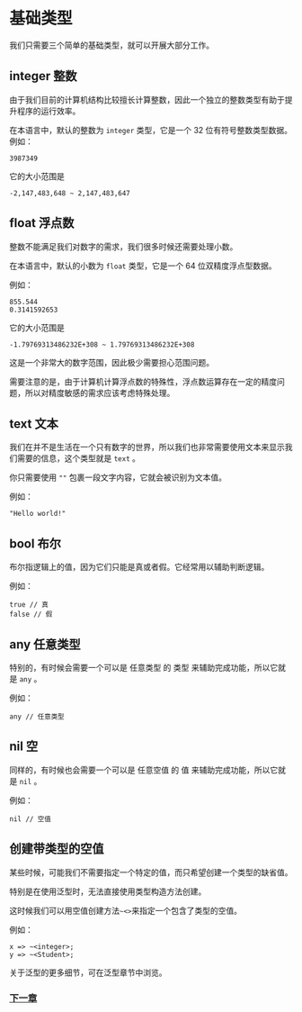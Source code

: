 # 基础类型
我们只需要三个简单的基础类型，就可以开展大部分工作。

## integer 整数
由于我们目前的计算机结构比较擅长计算整数，因此一个独立的整数类型有助于提升程序的运行效率。

在本语言中，默认的整数为 `integer` 类型，它是一个 32 位有符号整数类型数据。
例如：
```
3987349 
```
它的大小范围是
```
-2,147,483,648 ~ 2,147,483,647
```
## float 浮点数  
整数不能满足我们对数字的需求，我们很多时候还需要处理小数。

在本语言中，默认的小数为 `float` 类型，它是一个 64 位双精度浮点型数据。

例如：
```
855.544 
0.3141592653 
```
它的大小范围是 
```
-1.79769313486232E+308 ~ 1.79769313486232E+308
```
这是一个非常大的数字范围，因此极少需要担心范围问题。

需要注意的是，由于计算机计算浮点数的特殊性，浮点数运算存在一定的精度问题，所以对精度敏感的需求应该考虑特殊处理。
## text 文本  
我们在并不是生活在一个只有数字的世界，所以我们也非常需要使用文本来显示我们需要的信息，这个类型就是 `text` 。

你只需要使用 `""` 包裹一段文字内容，它就会被识别为文本值。

例如：
```
"Hello world!"
```
## bool 布尔  
布尔指逻辑上的值，因为它们只能是真或者假。它经常用以辅助判断逻辑。

例如：
```
true // 真  
false // 假  
```
## any 任意类型  
特别的，有时候会需要一个可以是 任意类型 的 类型 来辅助完成功能，所以它就是 `any` 。

例如：
```
any // 任意类型
```
## nil 空 
同样的，有时候也会需要一个可以是 任意空值 的 值 来辅助完成功能，所以它就是 `nil` 。

例如：
```
nil // 空值
```
## 创建带类型的空值
某些时候，可能我们不需要指定一个特定的值，而只希望创建一个类型的缺省值。

特别是在使用泛型时，无法直接使用类型构造方法创建。

这时候我们可以用空值创建方法`~<>`来指定一个包含了类型的空值。

例如：
```
x => ~<integer>;
y => ~<Student>;
```
关于泛型的更多细节，可在泛型章节中浏览。

### [下一章](操作符.md)